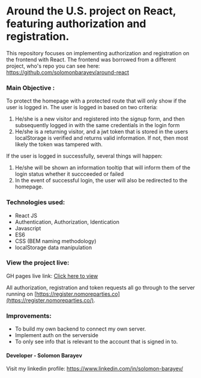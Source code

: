 # Around the U.S. project on React, featuring authorization and registration.

This repository focuses on implementing authorization and registration on the frontend with React.
The frontend was borrowed from a different project, who's repo you can see here: https://github.com/solomonbarayev/around-react

### Main Objective :

To protect the homepage with a protected route that will only show if the user is logged in. The user is logged in based on two criteria:

1.  He/she is a new visitor and registered into the signup form, and then subsequently logged in with the same credentials in the login form
2.  He/she is a returning visitor, and a jwt token that is stored in the users localStorage is verified and returns valid information. If not, then most likely the token was tampered with.

If the user is logged in successfully, several things will happen:

1. He/she will be shown an information tooltip that will inform them of the login status whether it succceeded or failed
2. In the event of successful login, the user will also be redirected to the homepage.

### Technologies used:

- React JS
- Authentication, Authorization, Identication
- Javascript
- ES6
- CSS (BEM naming methodology)
- localStorage data manipulation

### View the project live:

GH pages live link: [Click here to view](https://solomonbarayev.github.io/react-around-auth/)

All authorization, registration and token requests all go through to the server running on [https://register.nomoreparties.co](https://register.nomoreparties.co/).

### Improvements:

- To build my own backend to connect my own server.
- Implement auth on the serverside
- To only see info that is relevant to the account that is signed in to.

#### Developer - Solomon Barayev

Visit my linkedin profile: https://www.linkedin.com/in/solomon-barayev/
